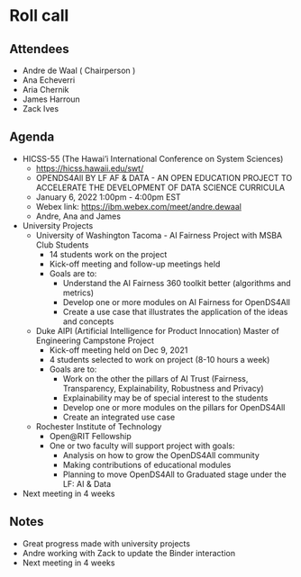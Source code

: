 # Roll call
## Attendees

- Andre de Waal ( Chairperson )
- Ana Echeverri
- Aria Chernik
- James Harroun
- Zack Ives

## Agenda

- HICSS-55 (The Hawai’i International Conference on System Sciences)
  - https://hicss.hawaii.edu/swt/
  - OPENDS4All BY LF AF & DATA - AN OPEN EDUCATION PROJECT TO ACCELERATE THE DEVELOPMENT OF DATA SCIENCE CURRICULA
  - January 6, 2022 1:00pm - 4:00pm EST
  - Webex link: https://ibm.webex.com/meet/andre.dewaal
  - Andre, Ana and James
- University Projects 
  - University of Washington Tacoma - AI Fairness Project with MSBA Club Students
    - 14 students work on the project
    - Kick-off meeting and follow-up meetings held
    - Goals are to:
      - Understand the AI Fairness 360 toolkit better (algorithms and metrics)
      - Develop one or more modules on AI Fairness for OpenDS4All 
      - Create a use case that illustrates the application of the ideas and concepts  
  - Duke AIPI (Artificial Intelligence for Product Innocation) Master of Engineering Campstone Project
    - Kick-off meeting held on Dec 9, 2021
    - 4 students selected to work on project (8-10 hours a week)
    - Goals are to:
      - Work on the other the pillars of AI Trust (Fairness, Transparency, Explainability, Robustness and Privacy)
      - Explainability may be of special interest to the students
      - Develop one or more modules on the pillars for OpenDS4All
      - Create an integrated use case 
  - Rochester Institute of Technology
    - Open@RIT Fellowship
    - One or two faculty will support project with goals:
      - Analysis on how to grow the OpenDS4All community 
      - Making contributions of educational modules
      - Planning to move OpenDS4All to Graduated stage under the LF: AI & Data 
- Next meeting in 4 weeks

## Notes

- Great progress made with university projects
- Andre working with Zack to update the Binder interaction
- Next meeting in 4 weeks

